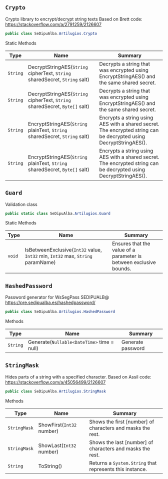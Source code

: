 ## `Crypto`

Crypto library to encrypt/decrypt string texts  Based on Brett code: https://stackoverflow.com/a/2791259/2126607
```csharp
public class SeDipuAlba.Artilugios.Crypto

```

Static Methods

| Type | Name | Summary | 
| --- | --- | --- | 
| `String` | DecryptStringAES(`String` cipherText, `String` sharedSecret, `String` salt) | Decrypts a string that was encrypted using EncryptStringAES() and the same shared secret. | 
| `String` | DecryptStringAES(`String` cipherText, `String` sharedSecret, `Byte[]` salt) | Decrypts a string that was encrypted using EncryptStringAES() and the same shared secret. | 
| `String` | EncryptStringAES(`String` plainText, `String` sharedSecret, `String` salt) | Encrypts a string using AES with a shared secret. The encrypted string can be decrypted using DecryptStringAES(). | 
| `String` | EncryptStringAES(`String` plainText, `String` sharedSecret, `Byte[]` salt) | Encrypts a string using AES with a shared secret. The encrypted string can be decrypted using DecryptStringAES(). | 


## `Guard`

Validation class
```csharp
public static class SeDipuAlba.Artilugios.Guard

```

Static Methods

| Type | Name | Summary | 
| --- | --- | --- | 
| `void` | IsBetweenExclusive(`Int32` value, `Int32` min, `Int32` max, `String` paramName) | Ensures that the value of a parameter is between exclusive bounds. | 


## `HashedPassword`

Password generator for WsSegPass SEDIPUALB@  https://pre.sedipualba.es/hashedpassword/
```csharp
public class SeDipuAlba.Artilugios.HashedPassword

```

Methods

| Type | Name | Summary | 
| --- | --- | --- | 
| `String` | Generate(`Nullable<DateTime>` time = null) | Generate password | 


## `StringMask`

Hides parts of a string with a specified character.  Based on Assil code: https://stackoverflow.com/a/45056499/2126607
```csharp
public class SeDipuAlba.Artilugios.StringMask

```

Methods

| Type | Name | Summary | 
| --- | --- | --- | 
| `StringMask` | ShowFirst(`Int32` number) | Shows the first [number] of characters and masks the rest. | 
| `StringMask` | ShowLast(`Int32` number) | Shows the last [number] of characters and masks the rest. | 
| `String` | ToString() | Returns a `System.String` that represents this instance. | 


